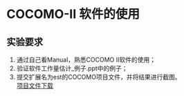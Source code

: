 # COCOMO-II 软件的使用
## 实验要求

1.	通过自己看Manual，熟悉COCOMO II软件的使用；
2.	验证软件工作量估计_例子.ppt中的例子；
3.	提交扩展名为est的COCOMO项目文件，并将结果进行截图。<br>
[项目文件下载](https://github.com/meetquestion/COCOMO-II-/blob/master/COCOMO%20II%20软件的使用.est)
